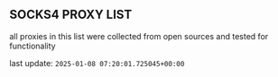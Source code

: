 ## SOCKS4 PROXY LIST

all proxies in this list were collected from open sources and tested for functionality

last update: `2025-01-08 07:20:01.725045+00:00`